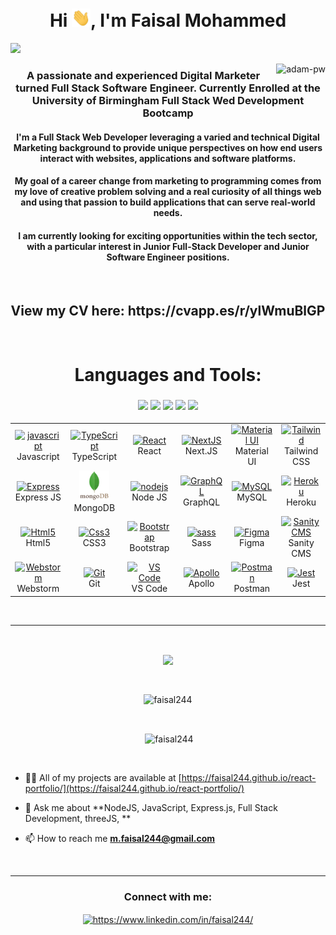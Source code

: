 

<h1 align="center">Hi <img src="https://raw.githubusercontent.com/ABSphreak/ABSphreak/master/gifs/Hi.gif"width="30px">, I'm Faisal Mohammed</h1>

<img src="https://readme-typing-svg.herokuapp.com?lines=Full+Stack+Web+Developer;Frontend%20|%20UX%20|%20React%20Enthusiast;Your+Next+Awesome+Team+Member;Always%20learning%20new%20things&center=true&width=450&height=40">

<p><img align="right" src="https://github.com/Adam-pw/Adam-pw/blob/main/animation_500_kxa883sd.gif" alt="adam-pw" /></p>

<h3 align="center">A passionate and experienced Digital Marketer turned Full Stack Software Engineer. Currently Enrolled at the University of Birmingham Full Stack Wed Development Bootcamp</h3>

<h4 align="center">I'm a Full Stack Web Developer leveraging a varied and technical Digital Marketing background to provide unique perspectives on how end users interact with websites, applications and software platforms.</h4>

<h4 align="center">My goal of a career change from marketing to programming comes from my love of creative problem solving and a real curiosity of all things web and using that passion to build applications that can serve real-world needs.</h4>

<h4 align="center">I am currently looking for exciting opportunities within the tech sector, with a particular interest in Junior Full-Stack Developer and Junior Software Engineer positions.</h4>
<br>

<h2 align="center" style="text-decoration:none">View my CV here: https://cvapp.es/r/ylWmuBlGP</h2>
 <br>
<h1 align="center">  Languages and Tools: </h1>


<h3 align="center"><img src = "https://media2.giphy.com/media/QssGEmpkyEOhBCb7e1/giphy.gif?cid=ecf05e47a0n3gi1bfqntqmob8g9aid1oyj2wr3ds3mg700bl&rid=giphy.gif" width = 4%>
<img src = "https://media2.giphy.com/media/QssGEmpkyEOhBCb7e1/giphy.gif?cid=ecf05e47a0n3gi1bfqntqmob8g9aid1oyj2wr3ds3mg700bl&rid=giphy.gif" width = 4%>
<img src = "https://media2.giphy.com/media/QssGEmpkyEOhBCb7e1/giphy.gif?cid=ecf05e47a0n3gi1bfqntqmob8g9aid1oyj2wr3ds3mg700bl&rid=giphy.gif" width = 4%>
<img src = "https://media2.giphy.com/media/QssGEmpkyEOhBCb7e1/giphy.gif?cid=ecf05e47a0n3gi1bfqntqmob8g9aid1oyj2wr3ds3mg700bl&rid=giphy.gif" width = 4%>
<img src = "https://media2.giphy.com/media/QssGEmpkyEOhBCb7e1/giphy.gif?cid=ecf05e47a0n3gi1bfqntqmob8g9aid1oyj2wr3ds3mg700bl&rid=giphy.gif" width = 4%></h3>

<table align="center">
  <tr>
     <td align="center" width="96">
      <a href="#js">
        <img src="https://upload.wikimedia.org/wikipedia/commons/thumb/9/99/Unofficial_JavaScript_logo_2.svg/1024px-Unofficial_JavaScript_logo_2.svg.png" width="48" height="48" alt="javascript" />
      </a>
      <br>Javascript
    </td>
    <td align="center" width="96">
      <a href="#ts">
        <img src="https://upload.wikimedia.org/wikipedia/commons/thumb/4/4c/Typescript_logo_2020.svg/1200px-Typescript_logo_2020.svg.png" width="48" height="48" alt="TypeScript" />
      </a>
      <br>TypeScript
    </td>
        </td> 
          <td align="center" width="96">
      <a href="#React">
        <img src="https://seeklogo.com/images/R/react-logo-7B3CE81517-seeklogo.com.png" width="48" height="48" alt="React" />
      </a>
      <br>React
    </td>
        <td align="center" width="96">
      <a href="#NextJS">
        <img src="https://seeklogo.com/images/N/next-js-logo-8FCFF51DD2-seeklogo.com.png" width="48" height="48" alt="NextJS" />
      </a>
      <br>Next.JS
    </td>
              <td align="center" width="96">
      <a href="#materialui" >
        <img src="https://seeklogo.com/images/M/material-ui-logo-5BDCB9BA8F-seeklogo.com.png" width="48" height="48" alt="Material UI" />
      </a>
      <br>Material UI
    </td>
         <td align="center" width="96">
      <a href="#tailwind">
        <img src="https://seeklogo.com/images/T/tailwind-css-logo-5AD4175897-seeklogo.com.png" width="48" height="48" alt="Tailwind" />
      </a>
      <br>Tailwind CSS
    </td>
  </tr>
  
  <tr>
    <td align="center" width="96">
      <a href="#express">
        <img src="https://assets.website-files.com/61ca3f775a79ec5f87fcf937/6202fcdee5ee8636a145a41b_1234-p-500.png" width="48" height="48" alt="Express" />
      </a>
      <br>Express JS
          </td>
           <td align="center" width="96">
      <a href="#mongodb" >
        <img src="https://raw.githubusercontent.com/devicons/devicon/master/icons/mongodb/mongodb-original-wordmark.svg" width="48" height="48" alt="MongoDB" />
      </a>
      <br>MongoDB
    </td>
         <td align="center" width="96">
        <a href="#nodejs">
            <img src="https://seeklogo.com/images/N/nodejs-logo-FBE122E377-seeklogo.com.png" width="48" height="48"
                alt="nodejs" />
        </a>
        <br>Node JS
    </td>
     <td align="center" width="96">
      <a href="#graphql">
        <img src="https://www.vectorlogo.zone/logos/graphql/graphql-icon.svg" width="48" height="48" alt="GraphQL" />
      </a>
      <br>GraphQL  
          <td align="center" width="96">
      <a href="#mysql">
        <img src="https://seeklogo.com/images/M/mysql-logo-69B39F7D18-seeklogo.com.png" width="48" height="48" alt="MySQL" />
      </a>
      <br>MySQL
    </td>
          <td align="center" width="96">
      <a href="#heroku">
        <img src="https://www.vectorlogo.zone/logos/heroku/heroku-icon.svg" width="48" height="48" alt="Heroku" />
      </a>
      <br>Heroku
    </td>
  </tr>

   <tr>
           <td align="center" width="96">
      <a href="#html5">
        <img src="https://seeklogo.com/images/H/html5-without-wordmark-color-logo-14D252D878-seeklogo.com.png" width="48" height="48" alt="Html5" />
      </a>
      <br>Html5
    </td>   
     <td align="center" width="96">
      <a href="#css3">
        <img src="https://upload.wikimedia.org/wikipedia/commons/thumb/6/62/CSS3_logo.svg/48px-CSS3_logo.svg.png" width="48" height="48" alt="Css3" />
      </a>
      <br>CSS3
    </td>
         <td align="center" width="96">
      <a href="#bootstrap">
        <img src="https://cdn.worldvectorlogo.com/logos/bootstrap-4.svg" width="48" height="48" alt="Bootstrap" />
      </a>
      <br>Bootstrap
    </td>
             <td align="center" width="96">
      <a href="#sass">
        <img src="https://seeklogo.com/images/S/sass-logo-E41E7734A8-seeklogo.com.png" width="48" height="48" alt="sass" />
      </a>
      <br>Sass
    </td>
         <td align="center" width="96">
      <a href="#figma" >
        <img src="https://www.vectorlogo.zone/logos/figma/figma-icon.svg" width="48" height="48" alt="Figma" />
      </a>
      <br>Figma
    </td>
    <td align="center" width="96">
      <a href="#sanitycms">
        <img src="https://avatars.githubusercontent.com/u/17177659?s=280&v=4" width="48" height="48" alt="Sanity CMS" />
      </a>
      <br>Sanity CMS
    </td>
  </tr>

  <tr> 
       <td align="center" width="96">
      <a href="#webstorm">
        <img src="https://seeklogo.com/images/W/webstorm-logo-691E749F21-seeklogo.com.png" width="48" height="48" alt="Webstorm" />
      </a>
      <br>Webstorm
    </td>
        <td align="center" width="96">
      <a href="#git" >
        <img src="https://upload.wikimedia.org/wikipedia/commons/thumb/3/3f/Git_icon.svg/1200px-Git_icon.svg.png" width="48" height="48" alt="Git" />
      </a>
      <br>Git
    </td>
          <td align="center"  width="96">
      <a href="#vscode">
        <img src="https://upload.wikimedia.org/wikipedia/commons/9/9a/Visual_Studio_Code_1.35_icon.svg" width="48" height="48" alt="VS Code" />
      </a>
      <br>VS Code
    </td>
            <td align="center" width="96">
        <a href="#apollo">
            <img src="https://seeklogo.com/images/A/apollo-logo-DC7DD3C444-seeklogo.com.png" width="48"
                height="48" alt="Apollo" />
        </a>
        <br>Apollo
    </td> 
      <td align="center" width="96">
      <a href="#postman" >
        <img src="https://www.vectorlogo.zone/logos/getpostman/getpostman-icon.svg" width="48" height="48" alt="Postman" />
      </a>
      <br>Postman
    </td>
     <td align="center" width="96">
      <a href="#jest">
        <img src="https://seeklogo.com/images/J/jest-logo-F9901EBBF7-seeklogo.com.png" width="48" height="48" alt="Jest" />
      </a>
      <br>Jest
    </td>
  </tr>
</table>
<br>
<hr/>
<br>

<p align="center"><img align="center" src="https://github-profile-trophy.vercel.app/?username=faisal244&theme=algolia" ></p>
<br>

<p align="center"><img align="center" src="https://github-readme-streak-stats.herokuapp.com?user=faisal244&theme=react&date_format=j%20M%5B%20Y%5D" alt="faisal244"></p>
<br>

<p align="center">&nbsp;<img align="center" src="https://github-readme-stats.vercel.app/api?username=faisal244&show_icons=true&locale=en&theme=react" alt="faisal244" /></p>
<br>





- 👨‍💻 All of my projects are available at [https://faisal244.github.io/react-portfolio/](https://faisal244.github.io/react-portfolio/)

- 💬 Ask me about **NodeJS, JavaScript, Express.js, Full Stack Development, threeJS, **

- 📫 How to reach me **m.faisal244@gmail.com**
<br>
<hr/>

<h3 align="center">Connect with me:</h3>
<p align="center">
<a href="https://linkedin.com/in/https://www.linkedin.com/in/faisal244/" target="blank"><img align="center" src="https://raw.githubusercontent.com/rahuldkjain/github-profile-readme-generator/master/src/images/icons/Social/linked-in-alt.svg" alt="https://www.linkedin.com/in/faisal244/" height="30" width="40" /></a>
</p>
